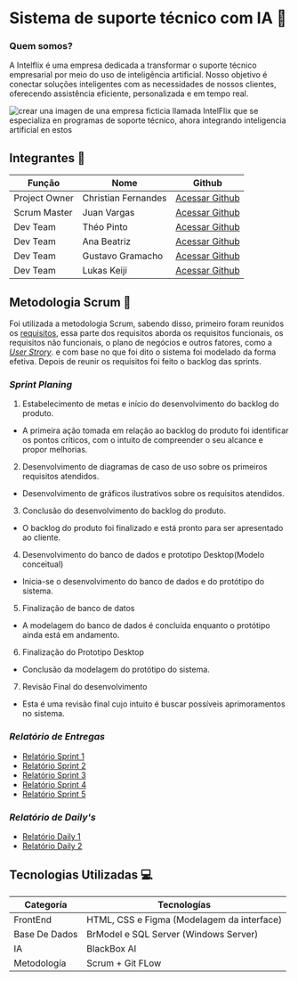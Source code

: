 ﻿# Sistema de suporte técnico com IA 🚀
 
### Quem somos?
A Intelflix é uma empresa dedicada a transformar o suporte técnico empresarial por meio do uso de inteligência artificial. Nosso objetivo é conectar soluções inteligentes com as necessidades de nossos clientes, oferecendo assistência eficiente, personalizada e em tempo real.

![crear una imagen de una empresa ficticia llamada IntelFlix que se especializa en programas de soporte técnico, ahora integrando inteligencia artificial en estos](https://github.com/user-attachments/assets/39c7e9c2-278d-4742-a19f-e00c5e455f8a)


## Integrantes 👥

Função       | Nome                | Github                                                       |
------------ | --------------------| -------------------------------------------------------------|
Project Owner| Christian Fernandes | [Acessar Github](https://github.com/ChristianFernandesLemos) |
Scrum Master | Juan Vargas         | [Acessar Github](https://github.com/RenteriaJuan)            |
Dev Team     | Théo Pinto          | [Acessar Github](https://github.com/Thorphinm)               |
Dev Team     | Ana Beatriz         | [Acessar Github](https://github.com/Anasouza2802)            |
Dev Team     |Gustavo Gramacho     | [Acessar Github](https://github.com/gramachoo)               |
Dev Team     | Lukas Keiji         | [Acessar Github](https://github.com/Lucaskeiji)              |

## Metodologia Scrum 🎯

Foi utilizada a metodologia Scrum, sabendo disso, primeiro foram reunidos os [requisitos](https://github.com/ChristianFernandesLemos/Suporte-T-cnico/blob/main/Backlog/Requisitos.txt), essa parte dos requisitos aborda os requisitos funcionais, os requisitos não funcionais, o plano de negócios e outros fatores, como a [*User Strory*](). e com base no que foi dito o sistema foi modelado da forma efetiva. Depois de reunir os requisitos foi feito o backlog das sprints.

### *Sprint Planing*

1. Estabelecimento de metas e início do desenvolvimento do backlog do produto.
 * A primeira ação tomada em relação ao backlog do produto foi identificar os pontos críticos, com o intuito de compreender o seu alcance e propor melhorias.

2. Desenvolvimento de diagramas de caso de uso sobre os primeiros requisitos atendidos.
 * Desenvolvimento de gráficos ilustrativos sobre os requisitos atendidos.

3. Conclusão do desenvolvimento do backlog do produto.
 * O backlog do produto foi finalizado e está pronto para ser apresentado ao cliente.

4. Desenvolvimento do banco de dados e prototipo Desktop(Modelo conceitual)
 * Inicia-se o desenvolvimento do banco de dados e do protótipo do sistema.

5. Finalização de banco de datos 
 * A modelagem do banco de dados é concluída enquanto o protótipo ainda está em andamento.

6. Finalização do Prototipo Desktop
 * Conclusão da modelagem do protótipo do sistema.

7. Revisão Final do desenvolvimento
 * Esta é uma revisão final cujo intuito é buscar possíveis aprimoramentos no sistema.
 
### *Relatório de Entregas*
- [Relatório Sprint 1](https://github.com/ChristianFernandesLemos/Suporte-T-cnico/blob/main/Scrum/Relatorio%20Sprints/Sprint1.md)
- [Relatório Sprint 2](https://github.com/ChristianFernandesLemos/Suporte-T-cnico/blob/main/Scrum/Relatorio%20Sprints/Sprint2.md)
- [Relatório Sprint 3](https://github.com/ChristianFernandesLemos/Suporte-T-cnico/blob/main/Scrum/Relatorio%20Sprints/Sprint3.md)
- [Relatório Sprint 4](https://github.com/ChristianFernandesLemos/Suporte-T-cnico/blob/main/Scrum/Relatorio%20Sprints/Sprint4.md)
- [Relatório Sprint 5](https://github.com/ChristianFernandesLemos/Suporte-T-cnico/blob/main/Scrum/Relatorio%20Sprints/Sprint5.md)

### *Relatório de Daily's*
- [Relatório Daily 1](https://github.com/ChristianFernandesLemos/Suporte-T-cnico/blob/main/Scrum/Relatorio%20Daily's/Daily1.md)
- [Relatório Daily 2](https://github.com/ChristianFernandesLemos/Suporte-T-cnico/blob/main/Scrum/Relatorio%20Daily's/Daily2.md)

## Tecnologias Utilizadas 💻

Categoría | Tecnologías
--------- | -------------
FrontEnd | HTML, CSS e Figma (Modelagem da interface) 
Base De Dados | BrModel e SQL Server (Windows Server)
IA | BlackBox AI
Metodología | Scrum + Git FLow 
